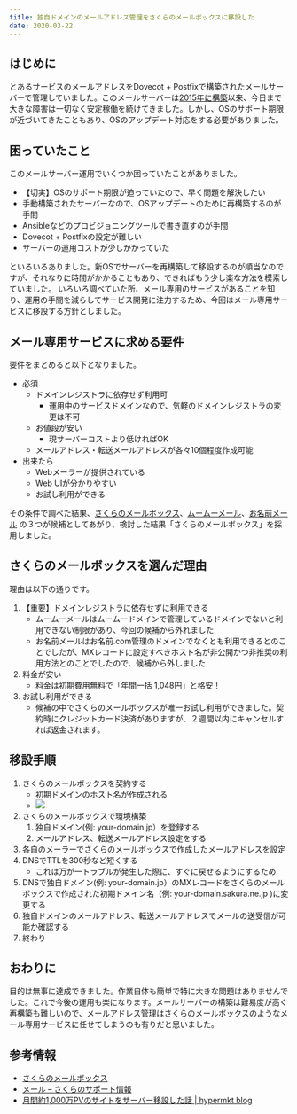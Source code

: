 ```yaml
---
title: 独自ドメインのメールアドレス管理をさくらのメールボックスに移設した
date: 2020-03-22
---
```


## はじめに

とあるサービスのメールアドレスをDovecot + Postfixで構築されたメールサーバーで管理していました。このメールサーバーは[2015年に構築](https://blog.hypermkt.jp/2015/2015-11-29-server-relocated-for-ten-million-pv-site/)以来、今日まで大きな障害は一切なく安定稼働を続けてきました。しかし、OSのサポート期限が近づいてきたこともあり、OSのアップデート対応をする必要がありました。

## 困っていたこと

このメールサーバー運用でいくつか困っていたことがありました。

* 【切実】OSのサポート期限が迫っていたので、早く問題を解決したい
* 手動構築されたサーバーなので、OSアップデートのために再構築するのが手間
* Ansibleなどのプロビジョニングツールで書き直すのが手間
* Dovecot + Postfixの設定が難しい
* サーバーの運用コストが少しかかっていた

といろいろありました。新OSでサーバーを再構築して移設するのが順当なのですが、それなりに時間がかかることもあり、できればもう少し楽な方法を模索していました。
いろいろ調べていた所、メール専用のサービスがあることを知り、運用の手間を減らしてサービス開発に注力するため、今回はメール専用サービスに移設する方針としました。

## メール専用サービスに求める要件

要件をまとめると以下となりました。

- 必須
    - ドメインレジストラに依存せず利用可
        - 運用中のサービスドメインなので、気軽のドメインレジストラの変更は不可
    - お値段が安い
        - 現サーバーコストより低ければOK
    - メールアドレス・転送メールアドレスが各々10個程度作成可能
- 出来たら
    - Webメーラーが提供されている
    - Web UIが分かりやすい
    - お試し利用ができる

その条件で調べた結果、[さくらのメールボックス](https://www.sakura.ne.jp/mail/)、[ムームーメール](https://muumuu-mail.com/)、[お名前メール](https://www.onamae.com/service/mail/) の３つが候補としてあがり、検討した結果「さくらのメールボックス」を採用しました。

## さくらのメールボックスを選んだ理由

理由は以下の通りです。

1. 【重要】ドメインレジストラに依存せずに利用できる
    - ムームーメールはムームードメインで管理しているドメインでないと利用できない制限があり、今回の候補から外れました
    - お名前メールはお名前.com管理のドメインでなくとも利用できるとのことでしたが、MXレコードに設定すべきホスト名が非公開かつ非推奨の利用方法とのことでしたので、候補から外しました
2. 料金が安い
    - 料金は初期費用無料で「年間一括 1,048円」と格安！
3. お試し利用ができる
    - 候補の中でさくらのメールボックスが唯一お試し利用ができました。契約時にクレジットカード決済がありますが、２週間以内にキャンセルすれば返金されます。

## 移設手順

1. さくらのメールボックスを契約する
    - 初期ドメインのホスト名が作成される
    - ![](/images/blog/2020/2020-03-22-01.png)
2.  さくらのメールボックスで環境構築
    1. 独自ドメイン(例: your-domain.jp）を登録する
    2. メールアドレス、転送メールアドレス設定をする
3. 各自のメーラーでさくらのメールボックスで作成したメールアドレスを設定
4. DNSでTTLを300秒など短くする
    - これは万が一トラブルが発生した際に、すぐに戻せるようにするため
5. DNSで独自ドメイン(例: your-domain.jp）のMXレコードをさくらのメールボックスで作成された初期ドメイン名（例: your-domain.sakura.ne.jp )に変更する
6. 独自ドメインのメールアドレス、転送メールアドレスでメールの送受信が可能か確認する
7. 終わり

## おわりに

目的は無事に達成できました。作業自体も簡単で特に大きな問題はありませんでした。これで今後の運用も楽になります。メールサーバーの構築は難易度が高く再構築も難しいので、メールアドレス管理はさくらのメールボックスのようなメール専用サービスに任せてしまうのも有りだと思いました。

## 参考情報

- [さくらのメールボックス](https://www.sakura.ne.jp/mail/)
- [メール – さくらのサポート情報](https://help.sakura.ad.jp/category/rs/rs_mail/?_ga=2.5386224.2109349385.1584797086-367465202.1584164950)
- [月間約1,000万PVのサイトをサーバー移設した話 \| hypermkt blog](https://blog.hypermkt.jp/2015/2015-11-29-server-relocated-for-ten-million-pv-site/)
